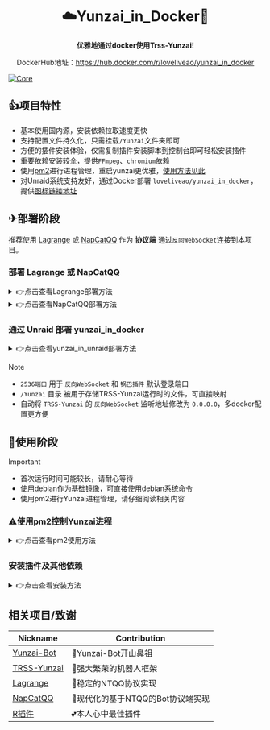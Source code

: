 <div align="center">
  
# ☁️Yunzai_in_Docker🐋

**优雅地通过docker使用Trss-Yunzai!**

DockerHub地址：https://hub.docker.com/r/loveliveao/yunzai_in_docker

</div>

[![Core](https://img.shields.io/badge/Lagrange-Core-blue)](#)

## 👍项目特性

- 基本使用国内源，安装依赖拉取速度更快
- 支持配置文件持久化，只需挂载`/Yunzai`文件夹即可
- 方便的插件安装体验，仅需复制插件安装脚本到控制台即可轻松安装插件
- 重要依赖安装较全，提供`FFmpeg`、`chromium`依赖
- 使用[pm2](https://pm2.io/)进行进程管理，重启yunzai更优雅，[使用方法见此](#使用pm2控制yunzai进程)
- 对Unraid系统支持友好，通过Docker部署 `loveliveao/yunzai_in_docker`，提供[图标链接地址](https://github.com/loveliveao/yunzai_in_docker/tree/main/icons)

## ✈部署阶段

推荐使用 [Lagrange](https://github.com/LagrangeDev/Lagrange.Core) 或 [NapCatQQ](https://github.com/NapNeko/NapCatQQ) 作为 **协议端** 通过`反向WebSocket`连接到本项目。

### 部署 Lagrange 或 NapCatQQ

<details>
<summary>👉点击查看Lagrange部署方法</summary>

[Lagrange官方docker文档](https://github.com/LagrangeDev/Lagrange.Core/blob/master/Docker_zh.md)

</details>

<details>
<summary>👉点击查看NapCatQQ部署方法</summary>

[点击此处查看NapCatQQ官方docker文档](https://github.com/NapNeko/NapCat-Docker/blob/main/README.md)

</details>

### 通过 Unraid 部署 yunzai_in_docker

<details>
<summary>👉点击查看yunzai_in_unraid部署方法</summary>

1. 打开您的Unriad WEBUI，格式通常如下`http://[IP]:[PORT]`，如`http://10.0.0.10:80`
2. 点击到Unraid WEBUI中的`应用`选项卡，相应地址为`http://[IP]:[PORT]/Apps`，如`http://10.0.0.10:80/Apps`
3. 搜索yunzai_in_docker，点击右侧`单击此处从DockerHub获取更多结果`，可通过CA自动确认变量，可自行映射/Yunzai目录至宿主机中
4. 固定此容器的ip地址，并修改Lagrange或NapCatQQ配置中的反向WebSocket

</details>

> [!NOTE]
> - `2536端口` 用于 `反向WebSocket` 和 `锅巴插件` 默认登录端口
> - `/Yunzai` 目录 被用于存储TRSS-Yunzai运行时的文件，可直接映射
> - 自动将 `TRSS-Yunzai` 的 `反向WebSocket` 监听地址修改为 `0.0.0.0`，多docker配置更方便

## 🛫使用阶段

> [!IMPORTANT]
> 
> - 首次运行时间可能较长，请耐心等待
> - 使用debian作为基础镜像，可直接使用debian系统命令
> - 使用pm2进行Yunzai进程管理，请仔细阅读相关内容

### ⚠使用pm2控制Yunzai进程

<details>
<summary>👉点击查看pm2使用方法</summary>

#### 启动Yunzai
```bash
pm2 start yunzai
```

#### 停止Yunzai
```bash
pm2 stop yunzai
```

#### 重启Yunzai
```bash
pm2 restart yunzai
```

#### 查看Yunzai日志
```bash
pm2 logs --watch yunzai
```

</details>

### 安装插件及其他依赖

<details>
<summary>👉点击查看安装方法</summary>

#### 进入docker控制台
```bash
docker exec -it [容器名称或ID] /bin/bash
```

#### 输入插件安装命令

```bash
# 国内
git clone https://gitee.com/kyrzy0416/rconsole-plugin.git ./plugins/rconsole-plugin/
# 海外
git clone https://github.com/zhiyu1998/rconsole-plugin.git ./plugins/rconsole-plugin/
```

#### 输入依赖安装命令

```bash
apt-get install yt-dlp
npm install -g freyr
```

</details>

## 相关项目/致谢

| Nickname | Contribution |
| -------- | ------------ |
| [Yunzai-Bot](https://gitee.com/le-niao/Yunzai-Bot) | 👑Yunzai-Bot开山鼻祖 |
| [TRSS-Yunzai](https://github.com/TimeRainStarSky/Yunzai) | 🤖强大繁荣的机器人框架 |
| [Lagrange](https://github.com/LagrangeDev/Lagrange.Core) | 🐧稳定的NTQQ协议实现 |
| [NapCatQQ](https://github.com/NapNeko/NapCatQQ) | 🐧现代化的基于NTQQ的Bot协议端实现 |
| [R插件](https://github.com/zhiyu1998/rconsole-plugin) | 💕本人心中最佳插件 |